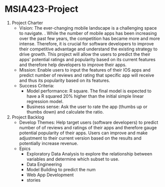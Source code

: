 # MSIA423-Project

 1. Project Charter
	 - Vision: The ever-changing mobile landscape is a challenging space to navigate. . While the number of mobile apps has been increasing over the past few years, the competition has became more and more intense. Therefore, it is crucial for software developers to improve their competitive advantage and understand the existing strategy to drive growth. This project will allow the users to predict the their apps' potential ratings and popularity based on its current features and therefore help developers to improve their apps.
	 - Mission: Enable users to input the features of their IOS apps and predict number of reviews and rating that specific app will receive and thus its popularity based on its features. 
	 - Success Criteria: 
		 - Model performance: R square. The final model is expected to have a R squared 20% higher than the initial simple linear regression model.
		 - Business sense: Ask the user to rate the app (thumbs up or thumbs down) and calculate the ratio. 
 2. Project Backlog
	 - Develop Themes: Help target users (software developers) to predict number of of reviews and ratings of their apps and therefore gauge potential popularity of their apps. Users can improve and make adjustment to their current version based on the results and potentially increase revenue. 
	 - Epics
		 - Exploratory Data Analysis to explore the relationship between variables and determine which subset to use.
		 - Data Engineering 
		 - Model Building to predict the num
		 - Web App Development
		 - stories 

<!--stackedit_data:
eyJoaXN0b3J5IjpbLTU2MTQzMzE4NywtMTY1NDQzMzc0MSwtOD
E5ODYwMTQ3LDQ0ODM5Mzc1OCwxOTU5NTQ2NDk5LDE2ODQ3Njcw
MTIsMTk5NDEyMDAwLDk3ODA5NjQ4Ml19
-->